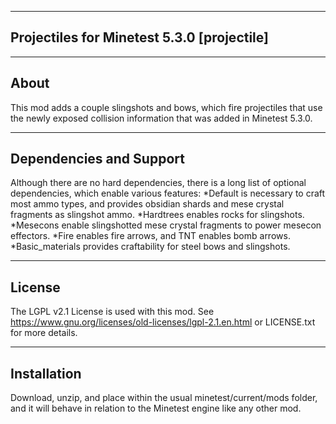 -------------------------------------------------------------------------------------------------------------
Projectiles for Minetest 5.3.0 
[projectile]
-------------------------------------------------------------------------------------------------------------

-------------------------------------------------------------------------------------------------------------
About
-------------------------------------------------------------------------------------------------------------
This mod adds a couple slingshots and bows, which fire projectiles that use the newly exposed collision information that was added in Minetest 5.3.0.

-------------------------------------------------------------------------------------------------------------
Dependencies and Support
-------------------------------------------------------------------------------------------------------------
Although there are no hard dependencies, there is a long list of optional dependencies, which enable various features: 
*Default is necessary to craft most ammo types, and provides obsidian shards and mese crystal fragments as slingshot ammo.
*Hardtrees enables rocks for slingshots. 
*Mesecons enable slingshotted mese crystal fragments to power mesecon effectors. 
*Fire enables fire arrows, and TNT enables bomb arrows. 
*Basic_materials provides craftability for steel bows and slingshots.

-------------------------------------------------------------------------------------------------------------
License
-------------------------------------------------------------------------------------------------------------
The LGPL v2.1 License is used with this mod. See https://www.gnu.org/licenses/old-licenses/lgpl-2.1.en.html or LICENSE.txt for more details.

-------------------------------------------------------------------------------------------------------------
Installation
-------------------------------------------------------------------------------------------------------------
Download, unzip, and place within the usual minetest/current/mods folder, and it will behave in relation to the Minetest engine like any other mod.
